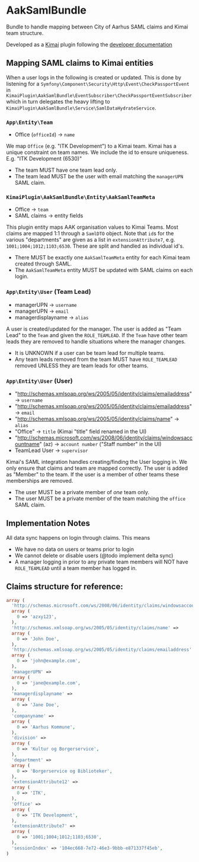 # AakSamlBundle
Bundle to handle mapping between City of Aarhus SAML claims and Kimai team structure.

Developed as a [Kimai](https://www.kimai.org/) plugin following the [developer documentation](https://www.kimai.org/documentation/plugins.html)

## Mapping SAML claims to Kimai entities

When a user logs in the following is created or updated. This is done by listening for a
`Symfony\Component\Security\Http\Event\CheckPassportEvent` in `KimaiPlugin\AakSamlBundle\EventSubscriber\CheckPassportEventSubscriber` 
which in turn delegates the heavy lifting to `KimaiPlugin\AakSamlBundle\Service\SamlDataHydrateService`.

### `App\Entity\Team`
- Office (`officeId`) -> `name`

We map `Office` (e.g. "ITK Development") to a Kimai team. Kimai has a unique constraint on team names. We include the id
to ensure uniqueness. E.g. "ITK Development (6530)"

- The team MUST have one team lead only.
- The team lead MUST be the user with email matching the `managerUPN` SAML claim.

### `KimaiPlugin\AakSamlBundle\Entity\AakSamlTeamMeta`
- Office -> `team`
- SAML claims -> entity fields

This plugin entity maps AAK organisation values to Kimai Teams. Most claims are mapped 1:1 through a `SamlDTO` object. 
Note that `id`s for the various "departments" are given as a list in `extensionAttribute7`, e.g. `1001;1004;1012;1103;6530`. 
These are split and handled as individual id's.

- There MUST be exactly one `AakSamlTeamMeta` entity for each Kimai team created through SAML.
- The `AakSamlTeamMeta` entity MUST be updated with SAML claims on each login.

### `App\Entity\User` (Team Lead)
- managerUPN -> `username`
- managerUPN -> `email`
- managerdisplayname -> `alias`

A user is created/updated for the manager. The user is added as "Team Lead" to the `Team` and given the `ROLE_TEAMLEAD`.
If the `Team` have other team leads they are removed to handle situations where the manager changes.

- It is UNKNOWN if a user can be team lead for multiple teams.
- Any team leads removed from the team MUST have `ROLE_TEAMLEAD` removed UNLESS they are team leads for other teams.

### `App\Entity\User` (User)
- "http://schemas.xmlsoap.org/ws/2005/05/identity/claims/emailaddress" -> `username`
- "http://schemas.xmlsoap.org/ws/2005/05/identity/claims/emailaddress" -> `email`
- "http://schemas.xmlsoap.org/ws/2005/05/identity/claims/name" -> `alias` 
- "Office" -> `title` (Kimai "title" field renamed in the UI)
- "http://schemas.microsoft.com/ws/2008/06/identity/claims/windowsaccountname" (az) -> `account number` ("Staff number" in the UI)
- TeamLead User -> `supervisor`

Kimai's SAML integration handles creating/finding the User logging in. We only ensure that claims and team are 
mapped correctly. The user is added as "Member" to the team. If the user is a member of other teams these memberships
are removed.

- The user MUST be a private member of _one_ team only.
- The user MUST be a private member of the team matching the `office` SAML claim.

## Implementation Notes

All data sync happens on login through claims. This means

- We have no data on users or teams prior to login
- We cannot delete or disable users (@todo implement delta sync)
- A manager logging in prior to any private team members will NOT have `ROLE_TEAMLEAD` until a team member has logged in.


## Claims structure for reference:

```php
array (
  'http://schemas.microsoft.com/ws/2008/06/identity/claims/windowsaccountname' => 
  array (
    0 => 'azxy123',
  ),
  'http://schemas.xmlsoap.org/ws/2005/05/identity/claims/name' => 
  array (
    0 => 'John Doe',
  ),
  'http://schemas.xmlsoap.org/ws/2005/05/identity/claims/emailaddress' => 
  array (
    0 => 'john@example.com',
  ),
  'managerUPN' => 
  array (
    0 => 'jane@example.com',
  ),
  'managerdisplayname' => 
  array (
    0 => 'Jane Doe',
  ),
  'companyname' => 
  array (
    0 => 'Aarhus Kommune',
  ),
  'division' => 
  array (
    0 => 'Kultur og Borgerservice',
  ),
  'department' => 
  array (
    0 => 'Borgerservice og Biblioteker',
  ),
  'extensionAttribute12' => 
  array (
    0 => 'ITK',
  ),
  'Office' => 
  array (
    0 => 'ITK Development',
  ),
  'extensionAttribute7' => 
  array (
    0 => '1001;1004;1012;1103;6530',
  ),
  'sessionIndex' => '104ec668-7e72-46e3-9bbb-e871337f45eb',
)
```
